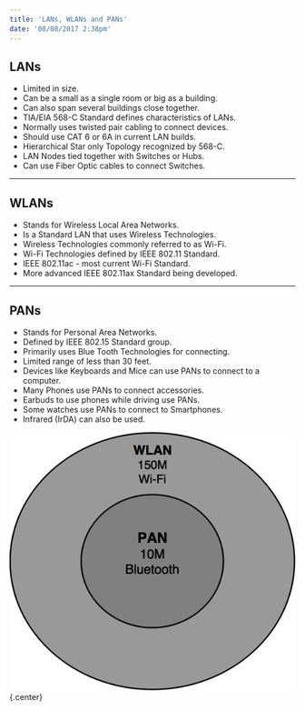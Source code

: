 ```yaml
---
title: 'LANs, WLANs and PANs'
date: '08/08/2017 2:38pm'
---
```


## LANs

* Limited in size.
* Can be a small as a single room or big as a building.
* Can also span several buildings close together.
* TIA/EIA 568-C Standard defines characteristics of LANs.
* Normally uses twisted pair cabling to connect devices.
* Should use CAT 6 or 6A in current LAN builds.
* Hierarchical Star only Topology recognized by 568-C.
* LAN Nodes tied together with Switches or Hubs.
* Can use Fiber Optic cables to connect Switches.

---

## WLANs

* Stands for Wireless Local Area Networks.
* Is a Standard LAN that uses Wireless Technologies.
* Wireless Technologies commonly referred to as Wi-Fi.
* Wi-Fi Technologies defined by IEEE 802.11 Standard.
* IEEE 802.11ac - most current Wi-Fi Standard.
* More advanced IEEE 802.11ax Standard being developed.

---

## PANs

* Stands for Personal Area Networks.
* Defined by IEEE 802.15 Standard group.
* Primarily uses Blue Tooth Technologies for connecting.
* Limited range of less than 30 feet.
* Devices like Keyboards and Mice can use PANs to connect to a computer.
* Many Phones use PANs to connect accessories.
* Earbuds to use phones while driving use PANs.
* Some watches use PANs to connect to Smartphones.
* Infrared (IrDA) can also be used.

![](pans-and-wlans.png?cropResize=600,600)   {.center}
